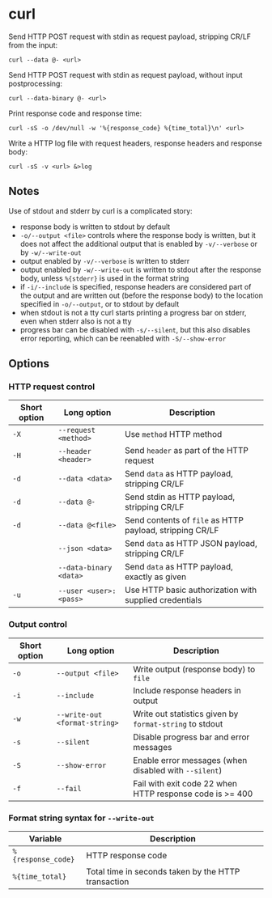 # curl

Send HTTP POST request with stdin as request payload, stripping CR/LF from the
input:

    curl --data @- <url>

Send HTTP POST request with stdin as request payload, without input
postprocessing:

    curl --data-binary @- <url>

Print response code and response time:

    curl -sS -o /dev/null -w '%{response_code} %{time_total}\n' <url>

Write a HTTP log file with request headers, response headers and response body:

    curl -sS -v <url> &>log

## Notes

Use of stdout and stderr by curl is a complicated story:
- response body is written to stdout by default
- `-o/--output <file>` controls where the response body is written, but it
  does not affect the additional output that is enabled by `-v/--verbose` or
  by `-w/--write-out`
- output enabled by `-v/--verbose` is written to stderr
- output enabled by `-w/--write-out` is written to stdout after the response
  body, unless `%{stderr}` is used in the format string
- if `-i/--include` is specified, response headers are considered part of
  the output and are written out (before the response body) to the location
  specified in `-o/--output`, or to stdout by default
- when stdout is not a tty curl starts printing a progress bar on stderr,
  even when stderr also is not a tty
- progress bar can be disabled with `-s/--silent`, but this also disables
  error reporting, which can be reenabled with `-S/--show-error`

## Options

### HTTP request control

| Short option | Long option            | Description
| ------------ | ---------------------- | -----------
| `-X`         | `--request <method>`   | Use `method` HTTP method
| `-H`         | `--header <header>`    | Send `header` as part of the HTTP request
| `-d`         | `--data <data>`        | Send `data` as HTTP payload, stripping CR/LF
| `-d`         | `--data @-`            | Send stdin as HTTP payload, stripping CR/LF
| `-d`         | `--data @<file>`       | Send contents of `file` as HTTP payload, stripping CR/LF
|              | `--json <data>`        | Send `data` as HTTP JSON payload, stripping CR/LF
|              | `--data-binary <data>` | Send `data` as HTTP payload, exactly as given
| `-u`         | `--user <user>:<pass>` | Use HTTP basic authorization with supplied credentials

### Output control

| Short option  | Long option                   | Description
| ------------- | ----------------------------- | -----------
| `-o`          | `--output <file>`             | Write output (response body) to `file`
| `-i`          | `--include`                   | Include response headers in output
| `-w`          | `--write-out <format-string>` | Write out statistics given by `format-string` to stdout
| `-s`          | `--silent`                    | Disable progress bar and error messages 
| `-S`          | `--show-error`                | Enable error messages (when disabled with `--silent`)
| `-f`          | `--fail`                      | Fail with exit code 22 when HTTP response code is >= 400

### Format string syntax for `--write-out`

| Variable           | Description
| ------------------ | -------
| `%{response_code}` | HTTP response code
| `%{time_total}`    | Total time in seconds taken by the HTTP transaction
